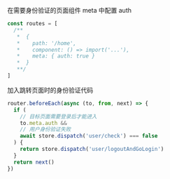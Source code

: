 在需要身份验证的页面组件 meta 中配置 auth

```javascript
const routes = [
  /**
   *  {
   *    path: '/home',
   *    component: () => import('...'),
   *    meta: { auth: true }
   *  }
   **/
]
```

加入跳转页面时的身份验证代码
```javascript
router.beforeEach(async (to, from, next) => {
  if (
    // 目标页面需要登录后才能进入
    to.meta.auth &&
    // 用户身份验证失败
    await store.dispatch('user/check') === false
  ) {
    return store.dispatch('user/logoutAndGoLogin')
  }
  return next()
})
```
